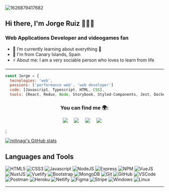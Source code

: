 ![1626879417682](https://user-images.githubusercontent.com/47178488/132985845-66db8ebf-2a02-4b52-915c-39ce9a79a97a.jpg)

## Hi there, I'm Jorge Ruiz 👋👨‍💻

### Web Applications Developer and videogames fan

- 🌱 I’m currently learning about everything 🤣
- 🌴 I'm from Canary Islands, Spain
- ⚡ About me: I am a very sociable person who loves to learn from life

---
```js
const Jorge = {
  tecnologies: 'web',
  passions: ['performance web', 'web developer']
  code: [Javascript, Typescript, HTML, CSS],
  tools: [React, Redux, Node, Storybook, Styled-Components, Jest, Docker]
```
### <p  align="center">You can find me 🌍:</p>

<p align="center">
  <a target="_blank"href="https://www.linkedin.com/in/jorgerc95/"><img src="https://img.shields.io/badge/linkedin-%230077B5.svg?&style=for-the-badge&logo=linkedin&logoColor=white" /></a>&nbsp;&nbsp;&nbsp;&nbsp;
  <a href="mailto:jorgercdeveloper@gmail.com?subject=Hello%20Jorge,%20I%20contact%20you%20from%20Github"><img src="https://img.shields.io/badge/gmail-%23D14836.svg?&style=for-the-badge&logo=gmail&logoColor=white" /></a>&nbsp;&nbsp;&nbsp;&nbsp;
  <a href="https://www.instagram.com/_jorgerc_/"><img src="https://img.shields.io/badge/-Instagram-E4405F?style=for-the-badge&logo=instagram&logoColor=white" /></a>&nbsp;&nbsp;&nbsp;&nbsp;
   <a href="https://github.com/milinagi"><img src="https://img.shields.io/badge/-Github-5865F2?style=for-the-badge&logo=Github&logoColor=white" /></a>&nbsp;&nbsp;&nbsp;&nbsp;
</p>
;


[![milinagi's GitHub stats](https://github-readme-stats.vercel.app/api?username=milinagi&theme=dark&show_icons=true)](https://github.com/milinagi/github-readme-stats)

<!--
**milinagi/milinagi** is a ✨ _special_ ✨ repository because its `README.md` (this file) appears on your GitHub profile.


Here are some ideas to get you started:

- 🔭 I’m currently working on ...
- 🌱 I’m currently learning ...
- 👯 I’m looking to collaborate on ...
- 🤔 I’m looking for help with ...
- 💬 Ask me about ...
- 📫 How to reach me: ...
- 😄 Pronouns: ...
- ⚡ Fun fact: ...
-->

## Languages and Tools

![HTML5](https://img.shields.io/badge/-HTML5-E34F26?style=flat&logo=html5&logoColor=white)
![CSS3](https://img.shields.io/badge/-CSS3-1572B6?style=flat&logo=css3)
![Javascript](https://img.shields.io/badge/-Javascript-F7DF1E?style=flat&logo=javascript&logoColor=white)
![NodeJS](https://img.shields.io/badge/-NodeJS-339933?style=flat&logo=nodedotjs&logoColor=white)
![Express](https://img.shields.io/badge/-Express-000000?style=flat&logo=express&logoColor=white)
![NPM](https://img.shields.io/badge/-NPM-CB3837?style=flat&logo=npm&logoColor=white)
![VueJS](https://img.shields.io/badge/-VueJS-4FC08D?style=flat&logo=vuedotjs&logoColor=white)
![NuxtJS](https://img.shields.io/badge/-NuxtJS-47A248?style=flat&logo=nuxtdotjs&logoColor=white)
![Vuetify](https://img.shields.io/badge/-Vuetify-1867C0?style=flat&logo=vuetify&logoColor=white)
![Bootstrap](https://img.shields.io/badge/-Bootstrap-7952B3?style=flat&logo=bootstrap&logoColor=white)
![MongoDB](https://img.shields.io/badge/-MongoDB-47A248?style=flat&logo=mongodb&logoColor=white)
![Git](https://img.shields.io/badge/-Git-F05032?style=flat&logo=git&logoColor=white)
![GitHub](https://img.shields.io/badge/-Github-181717?style=flat&logo=github&logoColor=white)
![VSCode](https://img.shields.io/badge/-VSCode-007ACC?style=flat&logo=visual-studio-code&logoColor=white)
![Postman](https://img.shields.io/badge/-Postman-FF6C37?style=flat&logo=postman&logoColor=white)
![Heroku](https://img.shields.io/badge/-Heroku-430098?style=flat&logo=heroku&logoColor=white)
![Netlify](https://img.shields.io/badge/-Netlify-00C7B7?style=flat&logo=Netlify&logoColor=white)
![Figma](https://img.shields.io/badge/-Figma-F24E1E?style=flat&logo=figma&logoColor=white)
![Stripe](https://img.shields.io/badge/-Stripe-008CDD?style=flat&logo=stripe&logoColor=white)
![Windows](https://img.shields.io/badge/-Windows-0078D6?style=flat&logo=windows&logoColor=white)
![Linux](https://img.shields.io/badge/-Linux-7952B3?style=flat&logo=Linux&logoColor=white)

---

